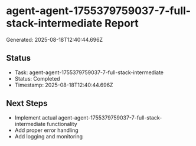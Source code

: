 # agent-agent-1755379759037-7-full-stack-intermediate Report

Generated: 2025-08-18T12:40:44.696Z

## Status
- Task: agent-agent-1755379759037-7-full-stack-intermediate
- Status: Completed
- Timestamp: 2025-08-18T12:40:44.696Z

## Next Steps
- Implement actual agent-agent-1755379759037-7-full-stack-intermediate functionality
- Add proper error handling
- Add logging and monitoring
